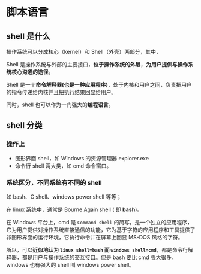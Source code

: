 # 脚本语言

## shell 是什么

操作系统可以分成核心（kernel）和 Shell（外壳）两部分，其中，

Shell 是操作系统与外部的主要接口，**位于操作系统的外层**，**为用户提供与操作系统核心沟通的途径**。

Shell 是一个**命令解释器(也是一种应用程序)**，处于内核和用户之间，负责把用户的指令传递给内核并且把执行结果回显给用户。

同时，shell 也可以作为一门强大的**编程语言**。

## shell 分类

### 操作上

- 图形界面 shell，如 Windows 的资源管理器 explorer.exe
- 命令行 shell 两大类，如 cmd 命令窗口。

### 系统区分，不同系统有不同的 shell

如 bash、C shell、windows power shell 等等；

在 linux 系统中，通常是 Bourne Again shell ( 即 **bash**)。

在 Windows 平台上，cmd 是 `Command shell` 的简写，是一个独立的应用程序，它为用户提供对操作系统直接通信的功能，它为基于字符的应用程序和工具提供了非图形界面的运行环境，它执行命令并在屏幕上回显 MS-DOS 风格的字符。

所以，可以**近似地认为 `linux shell=bash` 而 `windows shell=cmd`**，都是命令行解释器，都是用户与操作系统的交互接口。但是 bash 要比 cmd 强大很多，windows 也有强大的 shell 叫 windows power shell。
